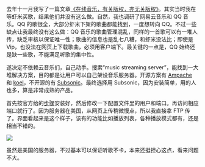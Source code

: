 去年十一月我写了一篇文章[《在线音乐，有关版权，亦无关版权》][1]。其实当时我在等虾米买歌，结果他们并没有这么做。自然，我也调研了网易云音乐和 QQ 音乐。QQ 的歌很全，大部分虾米下架的歌曲都能找到，一度想转向 QQ。不过一些缺点让我最终没有这么做：QQ 音乐的歌曲管理混乱，同样的一首歌可以有一堆人传，缺乏审核以保证唯一性；歌曲的信息也是乱七八糟，和虾米没法比；即使是 Vip，也没法在网页上下载歌曲，必须用客户端下。最关键的一点是，QQ 始终还是缺一些歌，不能满足听歌的集中性。

遂决定不依赖云音乐们，自己动手。搜索“music streaming server”，能找到一大堆解决方案，目的都是让用户可以自己架设音乐服务器。开源方案有 [Ampache][2] 和 [koel][3]，不开源的有 [Subsonic][4]。最终选择用 Subsonic，因为安装简单，用的人也多，算是非常成熟的产品。

首先按官方给的[步骤][5]安装好，然后修改一下配置文件里的用户和端口。再访问相应端口就行了。因为服务器在美国，从网页上传稍微慢点，所以我直接拿 FTP 传了。界面看起来是这个样子，该有的功能比如播放列表，各种播放模式都有，还是相当不错的。

![](/media/content/BlogPost/images/subsonic.png)

虽然是美国的服务器，不过基本可以保证听歌不卡，本来还挺担心这点，看来问题不大。

[1]: https://laike9m.com/blog/zai-xian-yin-le-you-guan-ban-quan-yi-wu-guan-ban-quan,82/
[2]: http://ampache.org/
[3]: https://github.com/phanan/koel
[4]: http://www.subsonic.org/
[5]: http://www.subsonic.org/pages/installation.jsp#debian
